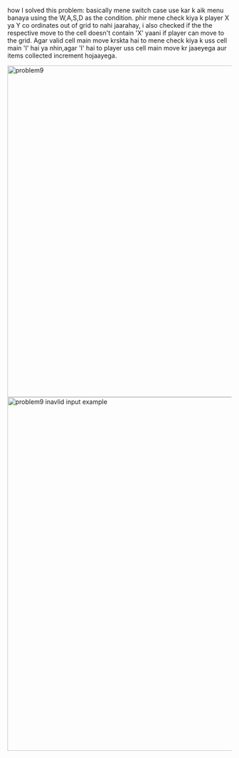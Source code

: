 how I solved this problem:
basically mene switch case use kar k aik menu banaya using the W,A,S,D as the condition.
phir mene check kiya k player X ya Y co ordinates out of grid to nahi jaarahay, i also checked if the the respective move to the cell doesn't contain 'X' yaani if player can move to the grid. Agar valid cell main move krskta hai to mene check kiya k uss cell main 'I' hai ya nhin,agar 'I' hai to player uss cell main move kr jaaeyega aur items collected increment hojaayega.













<img width="746" alt="problem9" src="https://github.com/user-attachments/assets/668106f6-ab87-4197-b81d-31848165f2e0">


<img width="796" alt="problem9 inavlid input example" src="https://github.com/user-attachments/assets/f3990b3f-7b3b-4ed3-8c25-a2e337bc7609">
